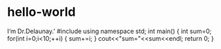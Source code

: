 # hello-world
I‘m Dr.Delaunay.’
#include <iostream>
using namespace std;
int main()
{
  int sum=0;
  for(int i=0;i<10;++i)
  {
    sum+=i;
  }
  cout<<"sum="<<sum<<endl;
  return 0;
}
